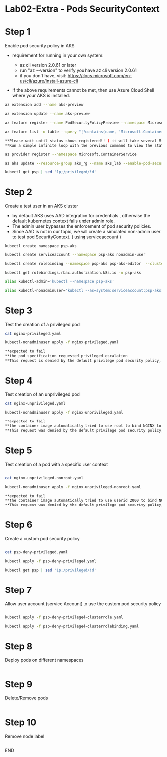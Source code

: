 #  Lab02-Extra - Pods SecurityContext

# Step 1 
Enable pod security policy in AKS 
- requirement for running in your own system: 
    * az cli version 2.0.61 or later 
    * run "az --version" to verify you have az cli version 2.0.61
    * if you don't have, visit: https://docs.microsoft.com/en-us/cli/azure/install-azure-cli

- If the above requirements cannot be met, then use Azure Cloud Shell where your AKS is installed.

```sh
az extension add --name aks-preview

az extension update --name aks-preview

az feature register --name PodSecurityPolicyPreview --namespace Microsoft.ContainerService

az feature list -o table --query "[?contains(name, 'Microsoft.ContainerService/PodSecurityPolicyPreview')].{Name:name,State:properties.state}"

**Please wait until status shows registered!! ( it will take several Minutes )
**Run a simple infinite loop with the previous command to view the status

az provider register --namespace Microsoft.ContainerService

az aks update --resource-group aks_rg --name aks_lab --enable-pod-security-policy

kubectl get psp | sed '1p;/privileged/!d'
```

# Step 2 
Create a test user in an AKS cluster
- by default AKS uses AAD integration for credentials , otherwise the default kubernetes context falls under admin role.
- The admin user bypasses the enforcement of pod security policies.
- Since AAD is not in our topic, we will create a simulated non-admin user to test pod SecurityContext. ( using serviceaccount )

```sh
kubectl create namespace psp-aks

kubectl create serviceaccount --namespace psp-aks nonadmin-user

kubectl create rolebinding --namespace psp-aks psp-aks-editor  --clusterrole=edit --serviceaccount=psp-aks:nonadmin-user

kubectl get rolebindings.rbac.authorization.k8s.io -n psp-aks

alias kubectl-admin='kubectl --namespace psp-aks'

alias kubectl-nonadminuser='kubectl --as=system:serviceaccount:psp-aks:nonadmin-user --namespace psp-aks'
```

# Step 3 
Test the creation of a privileged pod

```sh
cat nginx-privileged.yaml

kubectl-nonadminuser apply -f nginx-privileged.yaml

**expected to fail 
**the pod specification requested privileged escalation
**This request is denied by the default privilege pod security policy, so the pod fails to be scheduled
```

# Step 4 
Test creation of an unprivileged pod

```sh
cat nginx-unprivileged.yaml

kubectl-nonadminuser apply -f nginx-unprivileged.yaml

**expected to fail 
**the container image automatically tried to use root to bind NGINX to port 80.
**This request was denied by the default privilege pod security policy, so the pod fails to start

```

# Step 5
Test creation of a pod with a specific user context

```sh

cat nginx-unprivileged-nonroot.yaml

kubectl-nonadminuser apply -f nginx-unprivileged-nonroot.yaml

**expected to fail 
**the container image automatically tried to use userid 2000 to bind NGINX to port 80.
**This request was denied by the default privilege pod security policy, so the pod fails to start

```

# Step 6
Create a custom pod security policy

```sh

cat psp-deny-privileged.yaml

kubectl apply -f psp-deny-privileged.yaml

kubectl get psp | sed '1p;/privileged/!d'

```

# Step 7
Allow user account (service Account) to use the custom pod security policy

```sh

kubectl apply -f psp-deny-privileged-clusterrole.yaml

kubectl apply -f psp-deny-privileged-clusterrolebinding.yaml


```


# Step 8
Deploy pods on different namespaces

```sh


```

# Step 9
Delete/Remove pods

```sh


```

# Step 10 
Remove node label 

```sh 


```

END